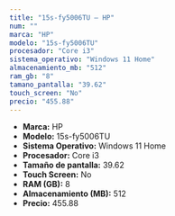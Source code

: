 ```yaml
---
title: "15s-fy5006TU — HP"
num: ""
marca: "HP"
modelo: "15s-fy5006TU"
procesador: "Core i3"
sistema_operativo: "Windows 11 Home"
almacenamiento_mb: "512"
ram_gb: "8"
tamano_pantalla: "39.62"
touch_screen: "No"
precio: "455.88"
---
```

<ul>
<li><strong>Marca:</strong> HP</li>
<li><strong>Modelo:</strong> 15s-fy5006TU</li>
<li><strong>Sistema Operativo:</strong> Windows 11 Home</li>
<li><strong>Procesador:</strong> Core i3 </li>
<li><strong>Tamaño de pantalla:</strong> 39.62</li>
<li><strong>Touch Screen:</strong> No</li>
<li><strong>RAM (GB):</strong> 8</li>
<li><strong>Almacenamiento (MB):</strong> 512</li>
<li><strong>Precio:</strong> 455.88</li>
</ul>